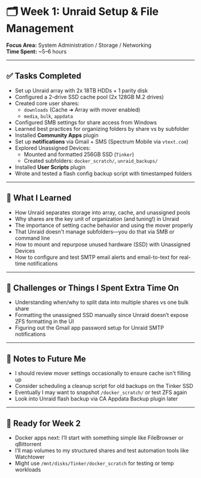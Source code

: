 # 🗂️ Week 1: Unraid Setup & File Management  
**Focus Area:** System Administration / Storage / Networking  
**Time Spent:** ~5–6 hours

---

## ✅ Tasks Completed

- Set up Unraid array with 2x 18TB HDDs + 1 parity disk
- Configured a 2-drive SSD cache pool (2x 128GB M.2 drives)
- Created core user shares:
  - `downloads` (Cache ➜ Array with mover enabled)
  - `media`, `bulk`, `appdata`
- Configured SMB settings for share access from Windows
- Learned best practices for organizing folders by share vs by subfolder
- Installed **Community Apps** plugin
- Set up **notifications** via Gmail + SMS (Spectrum Mobile via `vtext.com`)
- Explored Unassigned Devices:
  - Mounted and formatted 256GB SSD (`Tinker`)
  - Created subfolders: `docker_scratch/`, `unraid_backups/`
- Installed **User Scripts** plugin
- Wrote and tested a flash config backup script with timestamped folders

---

## 🧠 What I Learned

- How Unraid separates storage into array, cache, and unassigned pools
- Why shares are the key unit of organization (and tuning!) in Unraid
- The importance of setting cache behavior and using the mover properly
- That Unraid doesn't manage subfolders—you do that via SMB or command line
- How to mount and repurpose unused hardware (SSD) with Unassigned Devices
- How to configure and test SMTP email alerts and email-to-text for real-time notifications

---

## 🧩 Challenges or Things I Spent Extra Time On

- Understanding when/why to split data into multiple shares vs one bulk share
- Formatting the unassigned SSD manually since Unraid doesn’t expose ZFS formatting in the UI
- Figuring out the Gmail app password setup for Unraid SMTP notifications

---

## 📌 Notes to Future Me

- I should review mover settings occasionally to ensure cache isn't filling up
- Consider scheduling a cleanup script for old backups on the Tinker SSD
- Eventually I may want to snapshot `/docker_scratch/` or test ZFS again
- Look into Unraid flash backup via CA Appdata Backup plugin later

---

## 🚀 Ready for Week 2

- Docker apps next: I’ll start with something simple like FileBrowser or qBittorrent
- I’ll map volumes to my structured shares and test automation tools like Watchtower
- Might use `/mnt/disks/Tinker/docker_scratch` for testing or temp workloads

